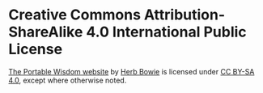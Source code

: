 # Creative Commons Attribution-ShareAlike 4.0 International Public License

[The Portable Wisdom website](https://portablewisdom.org/) by [Herb Bowie](https://hbowie.net/about.html) is licensed under [CC BY-SA 4.0](https://creativecommons.org/licenses/by-sa/4.0/), except where otherwise noted.
